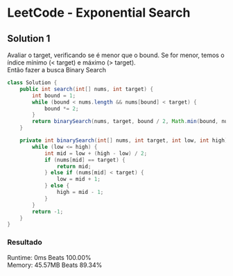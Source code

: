 # LeetCode - Exponential Search

## Solution 1
Avaliar o target, verificando se é menor que o bound. Se for menor, temos o índice mínimo (< target) e máximo (> target).  
Então fazer a busca Binary Search

``` java
class Solution {
    public int search(int[] nums, int target) {
        int bound = 1;
        while (bound < nums.length && nums[bound] < target) {
            bound *= 2;
        }
        return binarySearch(nums, target, bound / 2, Math.min(bound, nums.length - 1));
    }

    private int binarySearch(int[] nums, int target, int low, int high) {
        while (low <= high) {
            int mid = low + (high - low) / 2;
            if (nums[mid] == target) {
                return mid;
            } else if (nums[mid] < target) {
                low = mid + 1;
            } else {
                high = mid - 1;
            }
        }
        return -1;
    }
}
``` 

### Resultado
Runtime: 0ms Beats 100.00%  
Memory: 45.57MB Beats 89.34%

